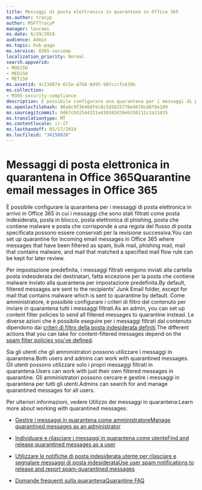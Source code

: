 ```yaml
---
title: Messaggi di posta elettronica in quarantena in Office 365
ms.author: tracyp
author: MSFTTracyP
manager: laurawi
ms.date: 6/29/2018
audience: Admin
ms.topic: hub-page
ms.service: O365-seccomp
localization_priority: Normal
search.appverid:
- MOE150
- MED150
- MET150
ms.assetid: 4c234874-015e-4768-8495-98fcccfc639b
ms.collection:
- M365-security-compliance
description: È possibile configurare una quarantena per i messaggi di posta elettronica in arrivo in Office 365 in cui i messaggi di posta elettronica in arrivo che sono stati filtrati come posta indesiderata, massa, phishing e malware possono essere conservati per la revisione successiva.
ms.openlocfilehash: 90a8c9f36468fdc8c5d5825776e9678cd8f8e109
ms.sourcegitcommit: 9d67cb52544321a430343d39eb336112c1a11d35
ms.translationtype: MT
ms.contentlocale: it-IT
ms.lasthandoff: 05/17/2019
ms.locfileid: "34156828"
---
```

# <a name="quarantine-email-messages-in-office-365"></a><span data-ttu-id="95b26-103">Messaggi di posta elettronica in quarantena in Office 365</span><span class="sxs-lookup"><span data-stu-id="95b26-103">Quarantine email messages in Office 365</span></span>

<span data-ttu-id="95b26-104">È possibile configurare la quarantena per i messaggi di posta elettronica in arrivo in Office 365 in cui i messaggi che sono stati filtrati come posta indesiderata, posta in blocco, posta elettronica di phishing, posta che contiene malware e posta che corrisponde a una regola del flusso di posta specificata possono essere conservati per la revisione successiva.</span><span class="sxs-lookup"><span data-stu-id="95b26-104">You can set up quarantine for incoming email messages in Office 365 where messages that have been filtered as spam, bulk mail, phishing mail, mail that contains malware, and mail that matched a specified mail flow rule can be kept for later review.</span></span>
  
<span data-ttu-id="95b26-105">Per impostazione predefinita, i messaggi filtrati vengono inviati alla cartella posta indesiderata dei destinatari, fatta eccezione per la posta che contiene malware inviato alla quarantena per impostazione predefinita.</span><span class="sxs-lookup"><span data-stu-id="95b26-105">By default, filtered messages are sent to the recipients' Junk Email folder, except for mail that contains malware which is sent to quarantine by default.</span></span> <span data-ttu-id="95b26-106">Come amministratore, è possibile configurare i criteri di filtro del contenuto per inviare in quarantena tutti i messaggi filtrati.</span><span class="sxs-lookup"><span data-stu-id="95b26-106">As an admin, you can set up content filter policies to send all filtered messages to quarantine instead.</span></span> <span data-ttu-id="95b26-107">Le diverse azioni che è possibile eseguire per i messaggi filtrati dal contenuto dipendono dai [criteri di filtro della posta indesiderata definiti](https://go.microsoft.com/fwlink/?LinkId=799736).</span><span class="sxs-lookup"><span data-stu-id="95b26-107">The different actions that you can take for content-filtered messages depend on the [spam filter policies you've defined](https://go.microsoft.com/fwlink/?LinkId=799736).</span></span>
  
<span data-ttu-id="95b26-108">Sia gli utenti che gli amministratori possono utilizzare i messaggi in quarantena.</span><span class="sxs-lookup"><span data-stu-id="95b26-108">Both users and admins can work with quarantined messages.</span></span> <span data-ttu-id="95b26-109">Gli utenti possono utilizzare solo i propri messaggi filtrati in quarantena.</span><span class="sxs-lookup"><span data-stu-id="95b26-109">Users can work with just their own filtered messages in quarantine.</span></span> <span data-ttu-id="95b26-110">Gli amministratori possono cercare e gestire i messaggi in quarantena per tutti gli utenti.</span><span class="sxs-lookup"><span data-stu-id="95b26-110">Admins can search for and manage quarantined messages for all users.</span></span>
  
<span data-ttu-id="95b26-111">Per ulteriori informazioni, vedere Utilizzo dei messaggi in quarantena:</span><span class="sxs-lookup"><span data-stu-id="95b26-111">Learn more about working with quarantined messages:</span></span>
  
- [<span data-ttu-id="95b26-112">Gestire i messaggi in quarantena come amministratore</span><span class="sxs-lookup"><span data-stu-id="95b26-112">Manage quarantined messages as an administrator</span></span>](manage-quarantined-messages-and-files.md)
    
- [<span data-ttu-id="95b26-113">Individuare e rilasciare i messaggi in quarantena come utente</span><span class="sxs-lookup"><span data-stu-id="95b26-113">Find and release quarantined messages as a user</span></span>](find-and-release-quarantined-messages-as-a-user.md)
    
- [<span data-ttu-id="95b26-114">Utilizzare le notifiche di posta indesiderata utente per rilasciare e segnalare messaggi di posta indesiderata</span><span class="sxs-lookup"><span data-stu-id="95b26-114">Use user spam notifications to release and report spam-quarantined messages</span></span>](use-spam-notifications-to-release-and-report-quarantined-messages.md)
    
- [<span data-ttu-id="95b26-115">Domande frequenti sulla quarantena</span><span class="sxs-lookup"><span data-stu-id="95b26-115">Quarantine FAQ</span></span>](quarantine-faq.md)
    

